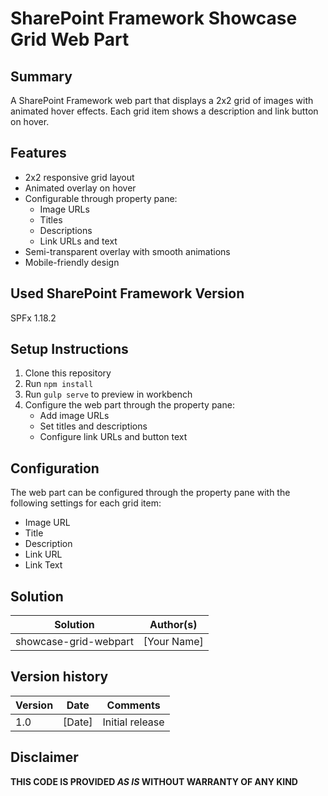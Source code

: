 # SharePoint Framework Showcase Grid Web Part

## Summary
A SharePoint Framework web part that displays a 2x2 grid of images with animated hover effects. Each grid item shows a description and link button on hover.

## Features
- 2x2 responsive grid layout
- Animated overlay on hover
- Configurable through property pane:
  - Image URLs
  - Titles
  - Descriptions
  - Link URLs and text
- Semi-transparent overlay with smooth animations
- Mobile-friendly design

## Used SharePoint Framework Version
SPFx 1.18.2

## Setup Instructions
1. Clone this repository
2. Run `npm install`
3. Run `gulp serve` to preview in workbench
4. Configure the web part through the property pane:
   - Add image URLs
   - Set titles and descriptions
   - Configure link URLs and button text

## Configuration
The web part can be configured through the property pane with the following settings for each grid item:
- Image URL
- Title
- Description
- Link URL
- Link Text

## Solution

Solution|Author(s)
--------|---------
showcase-grid-webpart|[Your Name]

## Version history

Version|Date|Comments
-------|----|--------
1.0|[Date]|Initial release

## Disclaimer
**THIS CODE IS PROVIDED *AS IS* WITHOUT WARRANTY OF ANY KIND**
